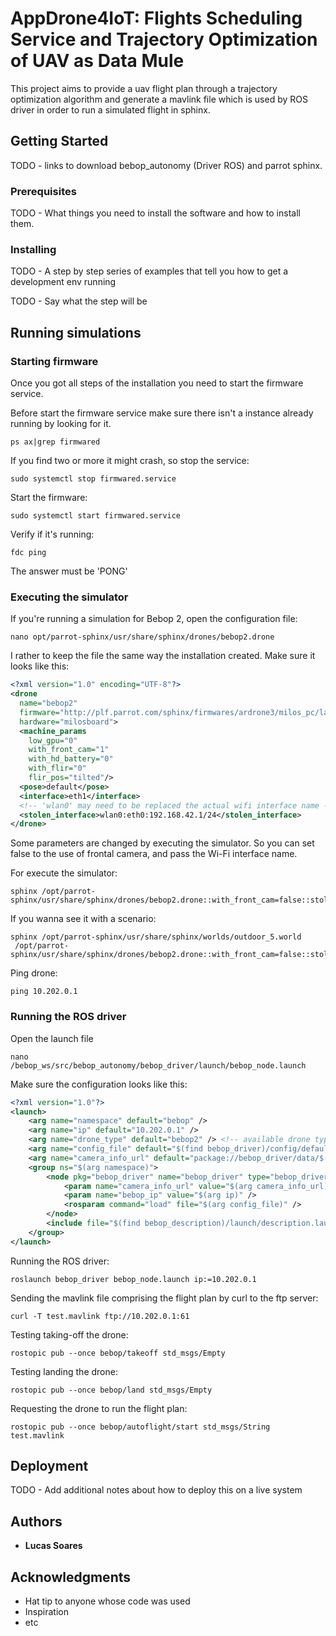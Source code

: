# AppDrone4IoT: Flights Scheduling Service and Trajectory Optimization of UAV as Data Mule

This project aims to provide a uav flight plan through a trajectory optimization algorithm and generate a mavlink file which is used by ROS driver in order to run a simulated flight in sphinx.

## Getting Started

TODO - links to download bebop_autonomy (Driver ROS) and parrot sphinx.

### Prerequisites

TODO - What things you need to install the software and how to install them.

### Installing

TODO - A step by step series of examples that tell you how to get a development env running

TODO - Say what the step will be

## Running simulations

### Starting firmware 

Once you got all steps of the installation you need to start the firmware service.

Before start the firmware service make sure there isn't a instance already running by looking for it.

```
ps ax|grep firmwared
```

If you find two or more it might crash, so stop the service:

```
sudo systemctl stop firmwared.service
```

Start the firmware:

```
sudo systemctl start firmwared.service
```

Verify if it's running:

```
fdc ping
```
The answer must be 'PONG'

### Executing the simulator

If you're running a simulation for Bebop 2, open the configuration file:

```
nano opt/parrot-sphinx/usr/share/sphinx/drones/bebop2.drone

```
I rather to keep the file the same way the installation created. Make sure it looks like this:

```xml
<?xml version="1.0" encoding="UTF-8"?>
<drone
  name="bebop2"
  firmware="http://plf.parrot.com/sphinx/firmwares/ardrone3/milos_pc/latest/images/ardrone3-milos_pc.ext2.zip"
  hardware="milosboard">
  <machine_params
    low_gpu="0"
    with_front_cam="1"
    with_hd_battery="0"
    with_flir="0"
    flir_pos="tilted"/>
  <pose>default</pose>
  <interface>eth1</interface>
  <!-- 'wlan0' may need to be replaced the actual wifi interface name -->
  <stolen_interface>wlan0:eth0:192.168.42.1/24</stolen_interface>
</drone>

```

Some parameters are changed by executing the simulator. 
So you can set false to the use of frontal camera, and pass the Wi-Fi interface name.

For execute the simulator:
```
sphinx /opt/parrot-sphinx/usr/share/sphinx/drones/bebop2.drone::with_front_cam=false::stolen_interface=wlp4s0:wlp4s0:192.168.42.1/24

```

If you wanna see it with a scenario:

```
sphinx /opt/parrot-sphinx/usr/share/sphinx/worlds/outdoor_5.world 
 /opt/parrot-sphinx/usr/share/sphinx/drones/bebop2.drone::with_front_cam=false::stolen_interface=wlp4s0:wlp4s0:192.168.42.1/24

```

Ping drone:

```
ping 10.202.0.1

```

### Running the ROS driver

Open the launch file 

```
nano /bebop_ws/src/bebop_autonomy/bebop_driver/launch/bebop_node.launch
```

Make sure the configuration looks like this:
```xml
<?xml version="1.0"?>
<launch>
    <arg name="namespace" default="bebop" />
    <arg name="ip" default="10.202.0.1" />
    <arg name="drone_type" default="bebop2" /> <!-- available drone types: bebop1, bebop2 -->
    <arg name="config_file" default="$(find bebop_driver)/config/defaults.yaml" />
    <arg name="camera_info_url" default="package://bebop_driver/data/$(arg drone_type)_camera_calib.yaml" />
    <group ns="$(arg namespace)">
        <node pkg="bebop_driver" name="bebop_driver" type="bebop_driver_node" output="screen">
            <param name="camera_info_url" value="$(arg camera_info_url)" />
            <param name="bebop_ip" value="$(arg ip)" />
            <rosparam command="load" file="$(arg config_file)" />
        </node>
        <include file="$(find bebop_description)/launch/description.launch" />
    </group>
</launch>
```

Running the ROS driver:

```
roslaunch bebop_driver bebop_node.launch ip:=10.202.0.1
```

Sending the mavlink file comprising the flight plan by curl to the ftp server:

```
curl -T test.mavlink ftp://10.202.0.1:61
```

Testing taking-off the drone:

```
rostopic pub --once bebop/takeoff std_msgs/Empty
```

Testing landing the drone:

```
rostopic pub --once bebop/land std_msgs/Empty
```

Requesting the drone to run the flight plan:

```
rostopic pub --once bebop/autoflight/start std_msgs/String test.mavlink
```


## Deployment

TODO - Add additional notes about how to deploy this on a live system

## Authors

* **Lucas Soares**

## Acknowledgments

* Hat tip to anyone whose code was used
* Inspiration
* etc

